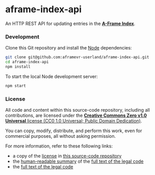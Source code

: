 # aframe-index-api

An HTTP REST API for updating entries in the **[A-Frame Index](https://index.aframe.io/)**.


### Development

Clone this Git repository and install the [Node](https://nodejs.org/en/download/) dependencies:

```sh
git clone git@github.com:aframevr-userland/aframe-index-api.git
cd aframe-index-api
npm install
```

To start the local Node development server:

```sh
npm start
```


### License

All code and content within this source-code repository, including all contributions, are licensed under the [**Creative Commons Zero v1.0 Universal** license (CC0 1.0 Universal; Public Domain Dedication)](LICENSE.md).

You can copy, modify, distribute, and perform this work, even for commercial purposes, all without asking permission.

For more information, refer to these following links:

* a copy of the [license](LICENSE.md) in [this source-code repository](https://github.com/aframevr-userland/aframe-index-api)
* the [human-readable summary](https://creativecommons.org/publicdomain/zero/1.0/) of the [full text of the legal code](https://creativecommons.org/publicdomain/zero/1.0/legalcode)
* the [full text of the legal code](https://creativecommons.org/publicdomain/zero/1.0/legalcode)
